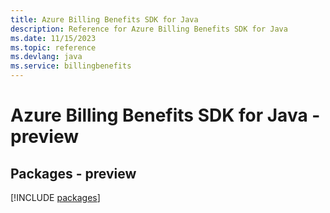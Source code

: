 ```yaml
---
title: Azure Billing Benefits SDK for Java
description: Reference for Azure Billing Benefits SDK for Java
ms.date: 11/15/2023
ms.topic: reference
ms.devlang: java
ms.service: billingbenefits
---
```

# Azure Billing Benefits SDK for Java - preview
## Packages - preview
[!INCLUDE [packages](billing-benefits-index.md)]